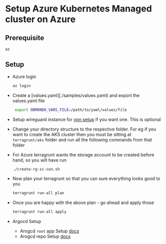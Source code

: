 # Setup Azure Kubernetes Managed cluster on Azure

## Prerequisite

   ```text
   az
   ```

## Setup

* Azure login

   ```sh
   az login
   ```

* Create a [values.yaml][./samples/values.yaml) and export the values.yaml file

    ```sh
     export OBMONDO_VARS_FILE=/path/to/yaml/values/file
    ```

* Setup wireguard instance for [vpn setup](../../../terraform/azure/wireguard/README.md) if you want one. This is optional

* Change your directory structure to the respective folder.
   For eg if you want to create the AKS cluster then you must be sitting at `terragrunt/aks` folder
   and run all the following commands from that folder

* For Azure terragrunt wants the storage account to be created before hand, so you will have run

   ```sh
   ./create-rg-sc-con.sh
   ```

* Now plan your terragrunt so that you can sure everything looks good to you

   ```sh
   terragrunt run-all plan
   ```

* Once you are happy with the above plan - go ahead and apply those

   ```sh
   terragrunt run-all apply
   ```

* Argocd Setup

  * Arogcd `root` app Setup [docs](../../../argocd-helm-charts/argo-cd/Readme.md/#setup-root-argocd-application)
  * Arogcd repo Setup [docs](../../../argocd-helm-charts/argo-cd/Readme.md/#add-argocd-repos)
